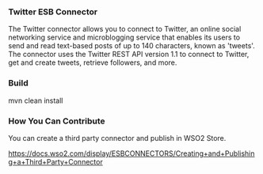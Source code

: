 ### Twitter ESB Connector

The Twitter connector allows you to connect to Twitter, an online social networking service and microblogging service that enables its users to send and read text-based posts of up to 140 characters, known as 'tweets'. The connector uses the Twitter REST API version 1.1 to connect to Twitter, get and create tweets, retrieve followers, and more.

### Build

mvn clean install

### How You Can Contribute
You can create a third party connector and publish in WSO2 Store.

https://docs.wso2.com/display/ESBCONNECTORS/Creating+and+Publishing+a+Third+Party+Connector
